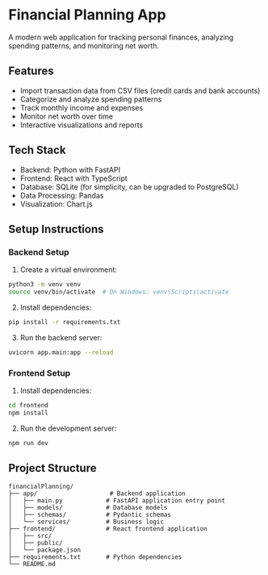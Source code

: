 # Financial Planning App

A modern web application for tracking personal finances, analyzing spending patterns, and monitoring net worth.

## Features

- Import transaction data from CSV files (credit cards and bank accounts)
- Categorize and analyze spending patterns
- Track monthly income and expenses
- Monitor net worth over time
- Interactive visualizations and reports

## Tech Stack

- Backend: Python with FastAPI
- Frontend: React with TypeScript
- Database: SQLite (for simplicity, can be upgraded to PostgreSQL)
- Data Processing: Pandas
- Visualization: Chart.js

## Setup Instructions

### Backend Setup

1. Create a virtual environment:
```bash
python3 -m venv venv
source venv/bin/activate  # On Windows: venv\Scripts\activate
```

2. Install dependencies:
```bash
pip install -r requirements.txt
```

3. Run the backend server:
```bash
uvicorn app.main:app --reload
```

### Frontend Setup

1. Install dependencies:
```bash
cd frontend
npm install
```

2. Run the development server:
```bash
npm run dev
```

## Project Structure

```
financialPlanning/
├── app/                    # Backend application
│   ├── main.py            # FastAPI application entry point
│   ├── models/            # Database models
│   ├── schemas/           # Pydantic schemas
│   └── services/          # Business logic
├── frontend/              # React frontend application
│   ├── src/
│   ├── public/
│   └── package.json
├── requirements.txt       # Python dependencies
└── README.md
``` 